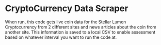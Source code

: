 # CryptoCurrency Data Scraper
When run, this code gets live coin data for the Stellar Lumen Cryptocurrency from 2 different sites and news articles about the coin from another site. This information is saved to a local CSV to enable assessment based on whatever interval you want to run the code at.


